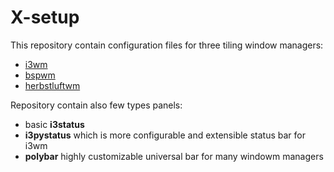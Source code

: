 # X-setup
This repository contain configuration files for three tiling window managers:

- <a href="https://i3wm.org/">i3wm</a>
- <a href="https://github.com/baskerville/bspwm">bspwm</a>
- <a href="https://herbstluftwm.org/">herbstluftwm</a>

Repository contain also few types panels:

- basic <b>i3status</b>
- <b>i3pystatus</b> which is more configurable and extensible status bar for i3wm
- <b>polybar</b> highly customizable universal bar for many windowm managers